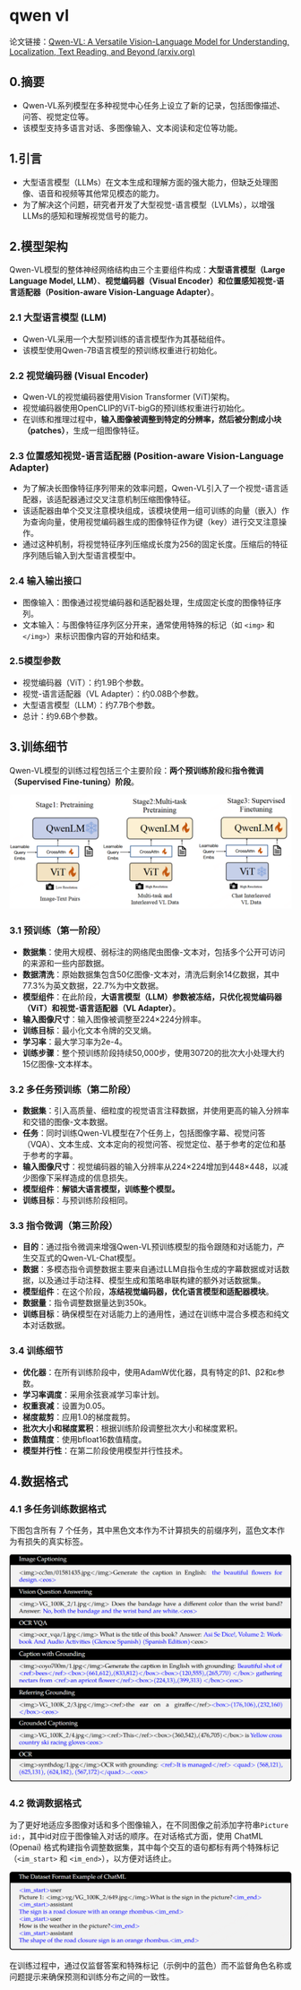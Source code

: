 # qwen vl

论文链接：[Qwen-VL: A Versatile Vision-Language Model for Understanding, Localization, Text Reading, and Beyond (arxiv.org)](https://arxiv.org/abs/2308.12966 "Qwen-VL: A Versatile Vision-Language Model for Understanding, Localization, Text Reading, and Beyond (arxiv.org)")

## 0.摘要

- Qwen-VL系列模型在多种视觉中心任务上设立了新的记录，包括图像描述、问答、视觉定位等。
- 该模型支持多语言对话、多图像输入、文本阅读和定位等功能。

## 1.引言

- 大型语言模型（LLMs）在文本生成和理解方面的强大能力，但缺乏处理图像、语音和视频等其他常见模态的能力。
- 为了解决这个问题，研究者开发了大型视觉-语言模型（LVLMs），以增强LLMs的感知和理解视觉信号的能力。

## 2.模型架构

Qwen-VL模型的整体神经网络结构由三个主要组件构成：**大型语言模型（Large Language Model, LLM）**、**视觉编码器（Visual Encoder）**和**位置感知视觉-语言适配器（Position-aware Vision-Language Adapter）**。

### 2.1 大型语言模型 (LLM)

- Qwen-VL采用一个大型预训练的语言模型作为其基础组件。
- 该模型使用Qwen-7B语言模型的预训练权重进行初始化。

### 2.2 视觉编码器 (Visual Encoder)

- Qwen-VL的视觉编码器使用Vision Transformer (ViT)架构。
- 视觉编码器使用OpenCLIP的ViT-bigG的预训练权重进行初始化。
- 在训练和推理过程中，**输入图像被调整到特定的分辨率，然后被分割成小块（patches）**，生成一组图像特征。

### 2.3 位置感知视觉-语言适配器 (Position-aware Vision-Language Adapter)

- 为了解决长图像特征序列带来的效率问题，Qwen-VL引入了一个视觉-语言适配器，该适配器通过交叉注意机制压缩图像特征。
- 该适配器由单个交叉注意模块组成，该模块使用一组可训练的向量（嵌入）作为查询向量，使用视觉编码器生成的图像特征作为键（key）进行交叉注意操作。
- 通过这种机制，将视觉特征序列压缩成长度为256的固定长度。压缩后的特征序列随后输入到大型语言模型中。

### 2.4 输入输出接口

- 图像输入：图像通过视觉编码器和适配器处理，生成固定长度的图像特征序列。
- 文本输入：与图像特征序列区分开来，通常使用特殊的标记（如 `<img>` 和 `</img>`）来标识图像内容的开始和结束。

### 2.5模型参数

- 视觉编码器（ViT）：约1.9B个参数。
- 视觉-语言适配器（VL Adapter）：约0.08B个参数。
- 大型语言模型（LLM）：约7.7B个参数。
- 总计：约9.6B个参数。

## 3.训练细节

Qwen-VL模型的训练过程包括三个主要阶段：**两个预训练阶段**和**指令微调（Supervised Fine-tuning）阶段**。

![](image/image_OkUkvkxhfu.png)

### 3.1 预训练（第一阶段）

- **数据集**：使用大规模、弱标注的网络爬虫图像-文本对，包括多个公开可访问的来源和一些内部数据。
- **数据清洗**：原始数据集包含50亿图像-文本对，清洗后剩余14亿数据，其中77.3%为英文数据，22.7%为中文数据。
- **模型组件**：在此阶段，**大语言模型（LLM）参数被冻结，只优化视觉编码器（ViT）和视觉-语言适配器（VL Adapter）**。
- **输入图像尺寸**：输入图像被调整至224×224分辨率。
- **训练目标**：最小化文本令牌的交叉熵。
- **学习率**：最大学习率为2e-4。
- **训练步骤**：整个预训练阶段持续50,000步，使用30720的批次大小处理大约15亿图像-文本样本。

### 3.2 多任务预训练（第二阶段）

- **数据集**：引入高质量、细粒度的视觉语言注释数据，并使用更高的输入分辨率和交错的图像-文本数据。
- **任务**：同时训练Qwen-VL模型在7个任务上，包括图像字幕、视觉问答（VQA）、文本生成、文本定向的视觉问答、视觉定位、基于参考的定位和基于参考的字幕。
- **输入图像尺寸**：视觉编码器的输入分辨率从224×224增加到448×448，以减少图像下采样造成的信息损失。
- **模型组件**：**解锁大语言模型，训练整个模型。**
- **训练目标**：与预训练阶段相同。

### 3.3 指令微调（第三阶段）

- **目的**：通过指令微调来增强Qwen-VL预训练模型的指令跟随和对话能力，产生交互式的Qwen-VL-Chat模型。
- **数据**：多模态指令调整数据主要来自通过LLM自指令生成的字幕数据或对话数据，以及通过手动注释、模型生成和策略串联构建的额外对话数据集。
- **模型组件**：在这个阶段，**冻结视觉编码器，优化语言模型和适配器模块**。
- **数据量**：指令调整数据量达到350k。
- **训练目标**：确保模型在对话能力上的通用性，通过在训练中混合多模态和纯文本对话数据。

### 3.4 训练细节

- **优化器**：在所有训练阶段中，使用AdamW优化器，具有特定的β1、β2和ε参数。
- **学习率调度**：采用余弦衰减学习率计划。
- **权重衰减**：设置为0.05。
- **梯度裁剪**：应用1.0的梯度裁剪。
- **批次大小和梯度累积**：根据训练阶段调整批次大小和梯度累积。
- **数值精度**：使用bfloat16数值精度。
- **模型并行性**：在第二阶段使用模型并行性技术。

## 4.数据格式

### 4.1 多任务训练数据格式

下图包含所有 7 个任务，其中黑色文本作为不计算损失的前缀序列，蓝色文本作为有损失的真实标签。

![](image/image_sszW6nCzYk.png)

### 4.2 微调数据格式

为了更好地适应多图像对话和多个图像输入，在不同图像之前添加字符串`Picture id:`，其中id对应于图像输入对话的顺序。在对话格式方面，使用 ChatML (Openai) 格式构建指令调整数据集，其中每个交互的语句都标有两个特殊标记（`<im_start>` 和 `<im_end>`），以方便对话终止。

![](image/image_o5Q33jgUeD.png)

在训练过程中，通过仅监督答案和特殊标记（示例中的蓝色）而不监督角色名称或问题提示来确保预测和训练分布之间的一致性。
